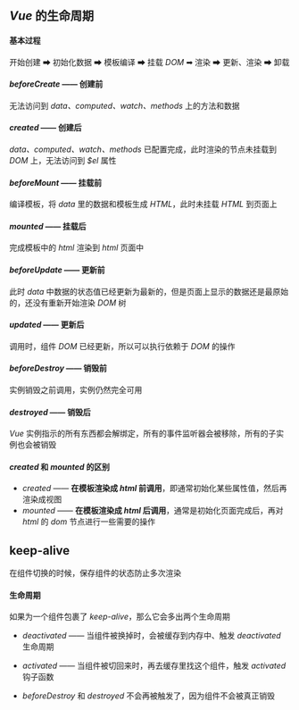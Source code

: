 ## *Vue* 的生命周期

#### 基本过程

开始创建 ➡ 初始化数据 ➡ 模板编译 ➡ 挂载 *DOM* ➡ 渲染 ➡ 更新、渲染 ➡ 卸载



#### *beforeCreate* —— 创建前

无法访问到 *data、computed、watch、methods* 上的方法和数据

#### *created* —— 创建后

*data、computed、watch、methods* 已配置完成，此时渲染的节点未挂载到 *DOM* 上，无法访问到 *$el* 属性

#### *beforeMount* —— 挂载前

编译模板，将 *data* 里的数据和模板生成 *HTML*，此时未挂载 *HTML* 到页面上

#### *mounted* —— 挂载后

完成模板中的 *html* 渲染到 *html* 页面中

#### *beforeUpdate* —— 更新前

此时 *data* 中数据的状态值已经更新为最新的，但是页面上显示的数据还是最原始的，还没有重新开始渲染 *DOM* 树

#### *updated* —— 更新后

调用时，组件 *DOM* 已经更新，所以可以执行依赖于 *DOM* 的操作

#### *beforeDestroy* —— 销毁前

实例销毁之前调用，实例仍然完全可用

#### *destroyed* —— 销毁后

*Vue* 实例指示的所有东西都会解绑定，所有的事件监听器会被移除，所有的子实例也会被销毁



#### *created* 和 *mounted* 的区别

- *created* —— **在模板渲染成 *html* 前调用**，即通常初始化某些属性值，然后再渲染成视图
- *mounted* —— **在模板渲染成 *html* 后调用**，通常是初始化页面完成后，再对 *html* 的 *dom* 节点进行一些需要的操作



## keep-alive

在组件切换的时候，保存组件的状态防止多次渲染



#### 生命周期

如果为一个组件包裹了 *keep-alive*，那么它会多出两个生命周期

- *deactivated* —— 当组件被换掉时，会被缓存到内存中、触发 *deactivated* 生命周期
- *activated* —— 当组件被切回来时，再去缓存里找这个组件，触发 *activated* 钩子函数

- *beforeDestroy* 和 *destroyed* 不会再被触发了，因为组件不会被真正销毁